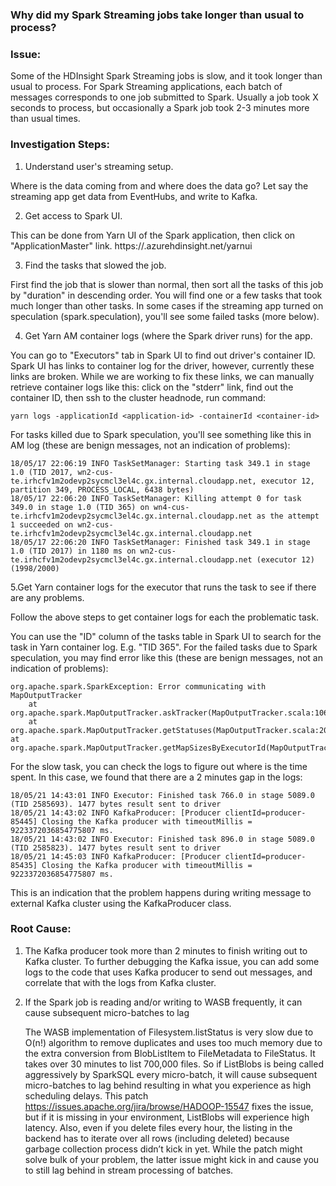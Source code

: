 ### Why did my Spark Streaming jobs take longer than usual to process?
 
### Issue:
Some of the HDInsight Spark Streaming jobs is slow, and it took longer than usual to process. For Spark Streaming applications, each batch of messages corresponds to one job submitted to Spark. Usually a job took X seconds to process, but occasionally a Spark job took 2-3 minutes more than usual times.
 
### Investigation Steps:
 
1. Understand user's streaming setup.

Where is the data coming from and where does the data go? Let say the streaming app get data from EventHubs, and write to Kafka.

2. Get access to Spark UI.

This can be done from Yarn UI of the Spark application, then click on "ApplicationMaster" link.
    https://<clustername>.azurehdinsight.net/yarnui

3. Find the tasks that slowed the job. 

First find the job that is slower than normal, then sort all the tasks of this job by "duration" in descending order. You will find one or a few tasks that took much longer than other tasks. In some cases if the streaming app turned on speculation (spark.speculation), you'll see some failed tasks (more below).

4. Get Yarn AM container logs (where the Spark driver runs) for the app. 

You can go to "Executors" tab in Spark UI to find out driver's container ID. Spark UI has links to container log for the driver, however, currently these links are broken. While we are working to fix these links, we can manually retrieve container logs like this: click on the "stderr" link, find out the container ID, then ssh to the cluster headnode, run command:
~~~~
yarn logs -applicationId <application-id> -containerId <container-id>
~~~~

For tasks killed due to Spark speculation, you'll see something like this in AM log (these are benign messages, not an indication of problems):
~~~~
18/05/17 22:06:19 INFO TaskSetManager: Starting task 349.1 in stage 1.0 (TID 2017, wn2-cus-te.irhcfv1m2odevp2sycmcl3el4c.gx.internal.cloudapp.net, executor 12, partition 349, PROCESS_LOCAL, 6438 bytes)
18/05/17 22:06:20 INFO TaskSetManager: Killing attempt 0 for task 349.0 in stage 1.0 (TID 365) on wn4-cus-te.irhcfv1m2odevp2sycmcl3el4c.gx.internal.cloudapp.net as the attempt 1 succeeded on wn2-cus-te.irhcfv1m2odevp2sycmcl3el4c.gx.internal.cloudapp.net
18/05/17 22:06:20 INFO TaskSetManager: Finished task 349.1 in stage 1.0 (TID 2017) in 1180 ms on wn2-cus-te.irhcfv1m2odevp2sycmcl3el4c.gx.internal.cloudapp.net (executor 12) (1998/2000)
~~~~

5.Get Yarn container logs for the executor that runs the task to see if there are any problems.

Follow the above steps to get container logs for each the problematic task.

You can use the "ID" column of the tasks table in Spark UI to search for the task in Yarn container log. E.g. "TID 365". For the failed tasks due to Spark speculation, you may find error like this (these are benign messages, not an indication of problems):
~~~~
org.apache.spark.SparkException: Error communicating with MapOutputTracker
	at org.apache.spark.MapOutputTracker.askTracker(MapOutputTracker.scala:106)
	at org.apache.spark.MapOutputTracker.getStatuses(MapOutputTracker.scala:204)
at org.apache.spark.MapOutputTracker.getMapSizesByExecutorId(MapOutputTracker.scala:144)
~~~~

For the slow task, you can check the logs to figure out where is the time spent. In this case, we found that there are a 2 minutes gap in the logs:
~~~~
18/05/21 14:43:01 INFO Executor: Finished task 766.0 in stage 5089.0 (TID 2585693). 1477 bytes result sent to driver
18/05/21 14:43:02 INFO KafkaProducer: [Producer clientId=producer-85445] Closing the Kafka producer with timeoutMillis = 9223372036854775807 ms.
18/05/21 14:43:02 INFO Executor: Finished task 896.0 in stage 5089.0 (TID 2585823). 1477 bytes result sent to driver
18/05/21 14:45:03 INFO KafkaProducer: [Producer clientId=producer-85435] Closing the Kafka producer with timeoutMillis = 9223372036854775807 ms.

~~~~

This is an indication that the problem happens during writing message to external Kafka cluster using the KafkaProducer class.

### Root Cause:
1. The Kafka producer took more than 2 minutes to finish writing out to Kafka cluster. To further debugging the Kafka issue, you can add some logs to the code that uses Kafka producer to send out messages, and correlate that with the logs from Kafka cluster.

2. If the Spark job is reading and/or writing to WASB frequently, it can cause subsequent micro-batches to lag

   The WASB implementation of Filesystem.listStatus is very slow due to O(n!) algorithm to remove duplicates and uses too much memory due to the extra conversion from BlobListItem to FileMetadata to FileStatus. It takes over 30 minutes to list 700,000 files. So if ListBlobs is being called aggressively by SparkSQL every micro-batch, it will cause subsequent micro-batches to lag behind resulting in what you experience as high scheduling delays. This patch https://issues.apache.org/jira/browse/HADOOP-15547 fixes the issue, but if it is missing in your environment, ListBlobs will experience high latency. Also, even if you delete files every hour, the listing in the backend has to iterate over all rows (including deleted) because garbage collection process didn’t kick in yet. While the patch might solve bulk of your problem, the latter issue might kick in and cause you to still lag behind in stream processing of batches.  



